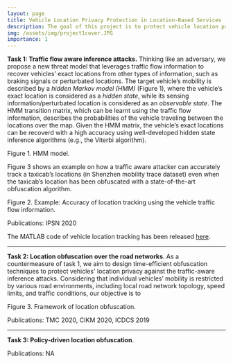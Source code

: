```yaml
---
layout: page
title: Vehicle Location Privacy Protection in Location-Based Services
description: The goal of this project is to protect vehicle location privacy in various location based applications. 
img: /assets/img/project1cover.JPG
importance: 1
---
```


**Task 1: Traffic flow aware inference attacks.** Thinking like an adversary, we propose a new threat model that leverages traffic flow information to recover vehicles’ exact locations from other types of information, such as braking signals or perturbated locations. The target vehicle’s mobility is described by a *hidden Markov model (HMM)* (Figure 1), where the vehicle’s exact location is considered as a *hidden state*, while its sensing information/perturbated location is considered as an *observable state*. The HMM transition matrix, which can be learnt using the traffic flow information, describes the probabilities of the vehicle traveling between the locations over the map. Given the HMM matrix, the vehicle’s exact locations can be recoverd with a high accuracy using well-developed hidden state inference algorithms (e.g., the Viterbi algorithm). 

<div class="row justify-content-md-center">
    <div class="col-sm">
        <img class="img-fluid rounded z-depth-1" src="{{ '/assets/img/TrafficAdapter_HMM.png' | relative_url }}" alt="" title="Figure 1. HMM model"/>
    </div>
</div>
<div class="caption">
    Figure 1. HMM model.
</div>

Figure 3 shows an example on how a traffic aware attacker can accurately track a taxicab’s locations (in Shenzhen mobility trace dataset) even when the taxicab’s location has been obfuscated with a state-of-the-art obfuscation algorithm.
<div class="row justify-content-md-center">
    <div class="col-sm-9">
        <img class="img-fluid rounded z-depth-1" src="{{ '/assets/img/TrafficAdapter_inference.png' | relative_url }}" alt="" title="Figure 1. Example: Accuracy of location tracking using the vehicle traffic flow information."/>
    </div>
</div>
<div class="caption">
    Figure 2. Example: Accuracy of location tracking using the vehicle traffic flow information.
</div>

Publications: IPSN 2020

The MATLAB code of vehicle location tracking has been released [here](https://github.com/chenxiq1986/vehicle-traffic-flow-aware-attack).

---

**Task 2: Location obfuscation over the road networks**. As a countermeasure of task 1, we aim to design time-efficient obfuscation techniques to protect vehicles' location privacy against the traffic-aware inference attacks. Considering that individual vehicles’ mobility is restricted by various road environments, including local road network topology, speed limits, and traffic conditions, our objective is to 


<div class="row justify-content-md-center">
    <div class="col-sm-9">
        <img class="img-fluid rounded z-depth-1" src="{{ '/assets/img/TrafficAdapter_Framework.png' | relative_url }}" alt="" title="Figure 3. Framework of location obfuscation"/>
    </div>
</div>
<div class="caption">
    Figure 3. Framework of location obfuscation.
</div>

Publications: 
TMC 2020, CIKM 2020, ICDCS 2019

---

**Task 3: Policy-driven location obfuscation**. 


Publications: NA


